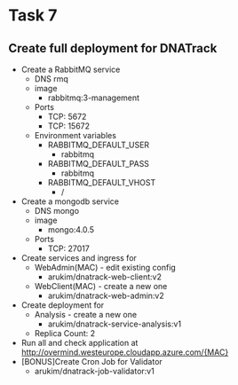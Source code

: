# Task 7

## Create full deployment for DNATrack

* Create a RabbitMQ service
  * DNS rmq
  * image
    * rabbitmq:3-management
  * Ports
    * TCP: 5672
    * TCP: 15672
  * Environment variables
    * RABBITMQ_DEFAULT_USER
      * rabbitmq
    * RABBITMQ_DEFAULT_PASS
      * rabbitmq
    * RABBITMQ_DEFAULT_VHOST
      * /
* Create a mongodb service
  * DNS mongo
  * image
    * mongo:4.0.5
  * Ports
    * TCP: 27017
* Create services and ingress for
  * WebAdmin(MAC) - edit existing config
    * arukim/dnatrack-web-client:v2
  * WebClient(MAC) - create a new one
    * arukim/dnatrack-web-admin:v2
* Create deployment for 
  * Analysis - create a new one
    * arukim/dnatrack-service-analysis:v1
  * Replica Count: 2 
* Run all and check application at http://overmind.westeurope.cloudapp.azure.com/{MAC}
* [BONUS]Create Cron Job for Validator
  * arukim/dnatrack-job-validator:v1


